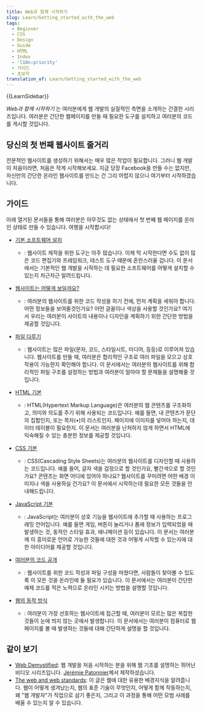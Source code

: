```yaml
---
title: Web과 함께 시작하기
slug: Learn/Getting_started_with_the_web
tags:
  - Beginner
  - CSS
  - Design
  - Guide
  - HTML
  - Index
  - 'l10n:priority'
  - 가이드
  - 초보자
translation_of: Learn/Getting_started_with_the_web
---
```

{{LearnSidebar}}

_Web과 함께 시작하기_ 는 여러분에게 웹 개발의 실질적인 측면을 소개하는 간결한 시리즈입니다. 여러분은 간단한 웹페이지를 만들 때 필요한 도구를 설치하고 여러분의 코드를 게시할 것입니다.

## 당신의 첫 번째 웹사이트 줄거리

전문적인 웹사이트를 생성하기 위해서는 매우 많은 작업이 필요합니다. 그러니 웹 개발이 처음이라면, 처음은 작게 시작해보세요. 지금 당장 Facebook을 만들 수는 없지만, 자신만의 간단한 온라인 웹사이트를 만드는 건 그리 어렵지 않으니 여기부터 시작하겠습니다.

## 가이드

아래 열거된 문서들을 통해 여러분은 아무것도 없는 상태에서 첫 번째 웹 페이지를 온라인 상태로 만들 수 있습니다. 여행을 시작합시다!

- [기본 소프트웨어 설치](/ko/docs/Learn/Getting_started_with_the_web/Installing_basic_software)
  - : 웹사이트 제작을 위한 도구는 아주 많습니다. 이제 막 시작한다면 수도 없이 많은 코드 편집기와 프레임워크, 테스트 도구 때문에 혼란스러울 겁니다. 이 문서에서는 기본적인 웹 개발을 시작하는 데 필요한 소프트웨어를 어떻게 설치할 수 있는지 차근차근 알려드립니다.

- [웹사이트는 어떻게 보일까요?](/ko/docs/Learn/Getting_started_with_the_web/What_will_your_website_look_like)
  - : 여러분의 웹사이트를 위한 코드 작성을 하기 전에, 먼저 계획을 세워야 합니다. 어떤 정보들을 보여줄것인가요? 어떤 글꼴이나 색상을 사용할 것인가요? 여기서 우리는 여러분이 사이트의 내용이나 디자인을 계획하기 위한 간단한 방법을 제공할 것입니다.

- [파일 다루기](/ko/docs/Learn/Getting_started_with_the_web/Dealing_with_files)
  - : 웹사이트는 많은 파일(문자, 코드, 스타일시트, 미디어, 등등)로 이루어져 있습니다. 웹사이트를 만들 때, 여러분은 합리적인 구조로 여러 파일을 모으고 상호 작용이 가능한지 확인해야 합니다. 이 문서에서는 여러분의 웹사이트를 위해 합리적인 파일 구조를 설정하는 방법과 여러분이 알아야 할 문제들을 설명해줄 것입니다.

- [HTML 기본](/ko/docs/Learn/Getting_started_with_the_web/HTML_basics)
  - : HTML(Hypertext Markup Language)은 여러분의 웹 콘텐츠를 구조화하고, 의미와 의도를 주기 위해 사용되는 코드입니다. 예를 들면, 내 콘텐츠가 문단의 집합인지, 또는 목차(&bull;)의 리스트인지. 페이지에 이미지를 넣어야 하는지, 데이터 테이블이 필요한지. 이 문서는 여러분을 난처하지 않게 하면서 HTML에 익숙해질 수 있는 충분한 정보를 제공할 것입니다.

- [CSS 기본](/ko/docs/Learn/Getting_started_with_the_web/CSS_basics)
  - : CSS(Cascading Style Sheets)는 여러분의 웹사이트를 디자인할 때 사용하는 코드입니다. 예를 들어, 글자 색을 검정으로 할 것인가요, 빨간색으로 할 것인가요? 콘텐츠는 화면 어디에 있어야 하나요? 웹사이트를 꾸미려면 어떤 배경 이미지나 색을 사용하실 건가요? 이 문서에서 시작하는데 필요한 모든 것들을 안내해드립니다.

- [JavaScript 기본](/ko/docs/Learn/Getting_started_with_the_web/JavaScript_basics)
  - : JavaScript는 여러분이 상호 기능을 웹사이트에 추가할 때 사용하는 프로그래밍 언어입니다. 예를 들면 게임, 버튼이 눌리거나 폼에 정보가 입력되었을 때 발생하는 것, 동적인 스타일 효과, 애니메이션 등이 있습니다. 이 문서는 여러분께 이 흥미로운 언어로 가능한 것들에 대한 것과 어떻게 시작할 수 있는지에 대한 아이디어를 제공할 것입니다.

- [여러분의 코드 공개](/ko/docs/Learn/Getting_started_with_the_web/Publishing_your_website)
  - : 웹사이트를 위한 코드 작성과 파일 구성을 마쳤다면, 사람들이 찾아볼 수 있도록 이 모든 것을 온라인에 둘 필요가 있습니다. 이 문서에서는 여러분이 간단한 예제 코드를 적은 노력으로 온라인 시키는 방법을 설명할 것입니다.

- [웹의 동작 방식](/ko/docs/Learn/Getting_started_with_the_web/How_the_Web_works)
  - : 여러분이 가장 선호하는 웹사이트에 접근할 때, 여러분이 모르는 많은 복잡한 것들이 눈에 띄지 않는 곳에서 발생합니다. 이 문서에서는 여러분이 컴퓨터로 웹페이지를 볼 때 발생하는 것들에 대해 간단하게 설명을 할 것입니다.

## 같이 보기

- [Web Demystified](https://www.youtube.com/playlist?list=PLo3w8EB99pqLEopnunz-dOOBJ8t-Wgt2g): 웹 개발을 처음 시작하는 분을 위해 웹 기초를 설명하는 뛰어난 비디오 시리즈입니다. [Jérémie Patonnier](https://twitter.com/JeremiePat)께서 제작하셨습니다.
- [The web and web standards](/ko/docs/Learn/Getting_started_with_the_web/The_web_and_web_standards): 이 글은 웹에 대한 유용한 배경지식을 알려줍니다. 웹이 어떻게 생겨났는지, 웹의 표준 기술이 무엇인지, 어떻게 함께 작동하는지, 왜 "웹 개발자"가 직업으로 삼기 좋은지, 그리고 이 과정을 통해 어떤 모범 사례를 배울 수 있는지 알 수 있습니다.
